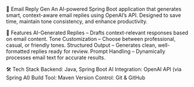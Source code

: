📧 Email Reply Gen
An AI-powered Spring Boot application that generates smart, context-aware email replies using OpenAI’s API. Designed to save time, maintain tone consistency, and enhance productivity.

🚀 Features
AI-Generated Replies – Drafts context-relevant responses based on email content.
Tone Customization – Choose between professional, casual, or friendly tones.
Structured Output – Generates clean, well-formatted replies ready for review.
Prompt Handling – Dynamically processes email text for accurate results.

🛠️ Tech Stack
Backend: Java, Spring Boot
AI Integration: OpenAI API (via Spring AI)
Build Tool: Maven
Version Control: Git & GitHub

